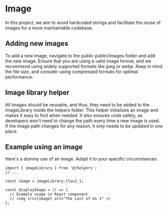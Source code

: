 # Image
In this project, we aim to avoid hardcoded strings and facilitate the reuse of images for a more maintainable codebase.

## Adding new images
To add a new image, navigate to the public public/images folder and add the new image. Ensure that you are using a valid image format, and we recommend using widely supported formats like jpeg or webp. Keep in mind the file size, and consider using compressed formats for optimal performance.

## Image library helper
All images should be reusable, and thus, they need to be added to the imageLibrary inside the helpers folder. This helper initializes an image and makes it easy to find when needed. It also ensures code safety, as developers won't need to change the path every time a new image is used. If the image path changes for any reason, it only needs to be updated in one place.

## Example using an image
Here's a dummy use of an image. Adapt it to your specific circumstances:

```
import { imageLibrary } from '@/helpers';
// ...

const image = imageLibrary.tlou2_1;

const displayImage = () => {
  // Example usage in React component
  // <img src={image} alt="The Last of Us 1" />
};
```